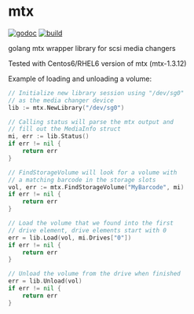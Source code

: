 # mtx
[![godoc](http://img.shields.io/badge/godoc-reference-blue.svg?style=flat)](https://godoc.org/github.com/benmcclelland/mtx) [![build](https://img.shields.io/travis/benmcclelland/mtx.svg?style=flat)](https://travis-ci.org/benmcclelland/mtx)

golang mtx wrapper library for scsi media changers

Tested with Centos6/RHEL6 version of mtx (mtx-1.3.12)

Example of loading and unloading a volume:

```go
// Initialize new library session using "/dev/sg0"
// as the media changer device
lib := mtx.NewLibrary("/dev/sg0")

// Calling status will parse the mtx output and
// fill out the MediaInfo struct
mi, err := lib.Status()
if err != nil {
	return err
}

// FindStorageVolume will look for a volume with
// a matching barcode in the storage slots
vol, err := mtx.FindStorageVolume("MyBarcode", mi)
if err != nil {
	return err
}

// Load the volume that we found into the first
// drive element, drive elements start with 0
err = lib.Load(vol, mi.Drives["0"])
if err != nil {
	return err
}

// Unload the volume from the drive when finished
err = lib.Unload(vol)
if err != nil {
	return err
}
```

